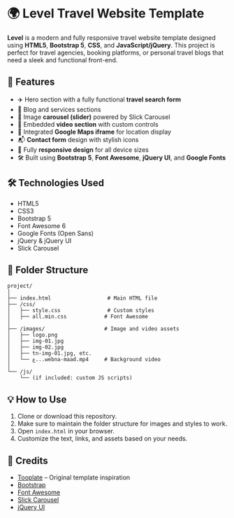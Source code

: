 
# 🌍 Level Travel Website Template

**Level** is a modern and fully responsive travel website template designed using **HTML5**, **Bootstrap 5**, **CSS**, and **JavaScript/jQuery**. This project is perfect for travel agencies, booking platforms, or personal travel blogs that need a sleek and functional front-end.

## 🚀 Features

- ✈️ Hero section with a fully functional **travel search form**
- 📰 Blog and services sections
- 📸 Image **carousel (slider)** powered by Slick Carousel
- 🎥 Embedded **video section** with custom controls
- 📍 Integrated **Google Maps iframe** for location display
- 📬 **Contact form** design with stylish icons
- 🧭 Fully **responsive design** for all device sizes
- 🛠 Built using **Bootstrap 5**, **Font Awesome**, **jQuery UI**, and **Google Fonts**

## 🛠️ Technologies Used

- HTML5
- CSS3
- Bootstrap 5
- Font Awesome 6
- Google Fonts (Open Sans)
- jQuery & jQuery UI
- Slick Carousel

## 📁 Folder Structure

```
project/
│
├── index.html                  # Main HTML file
├── /css/
│   ├── style.css               # Custom styles
│   ├── all.min.css            # Font Awesome
│
├── /images/                   # Image and video assets
│   ├── logo.png
│   ├── img-01.jpg
│   ├── img-02.jpg
│   ├── tn-img-01.jpg, etc.
│   └── ع...webna-maad.mp4     # Background video
│
└── /js/
    └── (if included: custom JS scripts)
```



## 💡 How to Use

1. Clone or download this repository.
2. Make sure to maintain the folder structure for images and styles to work.
3. Open `index.html` in your browser.
4. Customize the text, links, and assets based on your needs.

## 🔗 Credits

- [Tooplate](https://www.tooplate.com/) – Original template inspiration
- [Bootstrap](https://getbootstrap.com/)
- [Font Awesome](https://fontawesome.com/)
- [Slick Carousel](https://kenwheeler.github.io/slick/)
- [jQuery UI](https://jqueryui.com/)

